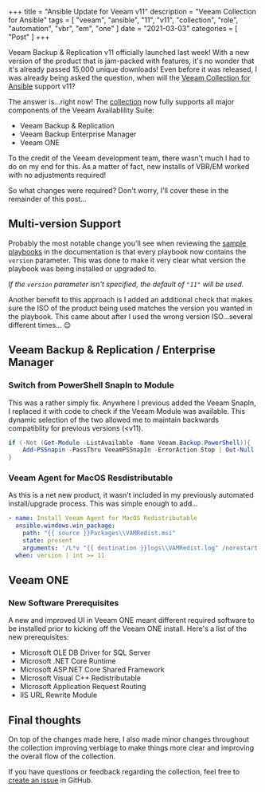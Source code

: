 +++
title = "Ansible Update for Veeam v11"
description = "Veeam Collection for Ansible"
tags = [
    "veeam",
    "ansible",
    "11",
    "v11",
    "collection",
    "role",
    "automation",
    "vbr",
    "em",
    "one"
]
date = "2021-03-03"
categories = [
    "Post"
]
+++

Veeam Backup & Replication v11 officially launched last week! With a new version of the product that is jam-packed with features, it's no wonder that it's already passed 15,000 unique downloads! Even before it was released, I was already being asked the question, when will the [Veeam Collection for Ansible](https://github.com/VeeamHub/veeam-ansible) support v11?

The answer is...right now! The [collection](https://github.com/VeeamHub/veeam-ansible) now fully supports all major components of the Veeam Availablility Suite:

* Veeam Backup & Replication
* Veeam Backup Enterprise Manager
* Veeam ONE

To the credit of the Veeam development team, there wasn't much I had to do on my end for this. As a matter of fact, new installs of VBR/EM worked with no adjustments required!

So what changes were required? Don't worry, I'll cover these in the remainder of this post...

## Multi-version Support

Probably the most notable change you'll see when reviewing the [sample playbooks](https://github.com/VeeamHub/veeam-ansible/tree/master/roles/veeam_vas#example-playbooks) in the documentation is that every playbook now contains the `version` parameter. This was done to make it very clear what version the playbook was being installed or upgraded to.

*If the `version` parameter isn't specified, the default of `"11"` will be used.*

Another benefit to this approach is I added an additional check that makes sure the ISO of the product being used matches the version you wanted in the playbook. This came about after I used the wrong version ISO...several different times... 😊

## Veeam Backup & Replication / Enterprise Manager

### Switch from PowerShell SnapIn to Module

This was a rather simply fix. Anywhere I previous added the Veeam SnapIn, I replaced it with code to check if the Veeam Module was available. This dynamic selection of the two allowed me to maintain backwards compatiblity for previous versions (<v11).

```powershell
if (-Not (Get-Module -ListAvailable -Name Veeam.Backup.PowerShell)){
    Add-PSSnapin -PassThru VeeamPSSnapIn -ErrorAction Stop | Out-Null
}
```

### Veeam Agent for MacOS Resdistributable

As this is a net new product, it wasn't included in my previously automated install/upgrade process. This was simple enough to add...

```yml
- name: Install Veeam Agent for MacOS Redistributable
  ansible.windows.win_package:
    path: "{{ source }}Packages\\VAMRedist.msi"
    state: present
    arguments: '/L*v "{{ destination }}logs\\VAMRedist.log" /norestart /qn ACCEPTEULA="YES" ACCEPT_THIRDPARTY_LICENSES="1"'
  when: version | int >= 11
```

## Veeam ONE

### New Software Prerequisites

A new and improved UI in Veeam ONE meant different required software to be installed prior to kicking off the Veeam ONE install. Here's a list of the new prerequisites:

* Microsoft OLE DB Driver for SQL Server
* Microsoft .NET Core Runtime
* Microsoft ASP.NET Core Shared Framework
* Microsoft Visual C++ Redistributable
* Microsoft Application Request Routing
* IIS URL Rewrite Module

## Final thoughts

On top of the changes made here, I also made minor changes throughout the collection improving verbiage to make things more clear and improving the overall flow of the collection.

If you have questions or feedback regarding the collection, feel free to [create an issue](https://github.com/VeeamHub/veeam-ansible/issues/new/choose) in GitHub.

